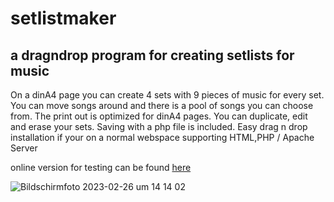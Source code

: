 # setlistmaker
## a dragndrop program for creating setlists for music

On a dinA4 page you can create 4 sets with 9 pieces of music for every set.
You can move songs around and there is a pool of songs you can choose from.
The print out is optimized for dinA4 pages.
You can duplicate, edit and erase your sets. Saving with a php file is included.
Easy drag n drop installation if your on a normal webspace supporting  HTML,PHP    / Apache Server  
  
  
online version for testing can be found [here](https://markscheel.de/archiv/setlistmaker/github-showoff)


![Bildschirmfoto 2023-02-26 um 14 14 02](https://user-images.githubusercontent.com/12836086/221412611-35ca8b8f-b4b0-4f53-ba3d-d56b22a093a1.png)
